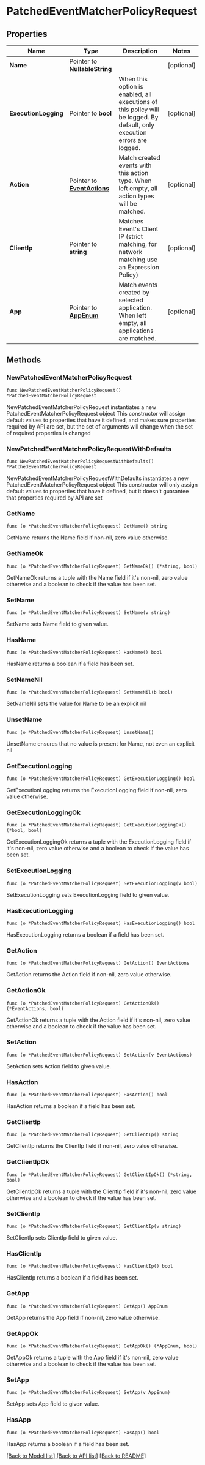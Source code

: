 # PatchedEventMatcherPolicyRequest

## Properties

Name | Type | Description | Notes
------------ | ------------- | ------------- | -------------
**Name** | Pointer to **NullableString** |  | [optional] 
**ExecutionLogging** | Pointer to **bool** | When this option is enabled, all executions of this policy will be logged. By default, only execution errors are logged. | [optional] 
**Action** | Pointer to [**EventActions**](EventActions.md) | Match created events with this action type. When left empty, all action types will be matched. | [optional] 
**ClientIp** | Pointer to **string** | Matches Event&#39;s Client IP (strict matching, for network matching use an Expression Policy) | [optional] 
**App** | Pointer to [**AppEnum**](AppEnum.md) | Match events created by selected application. When left empty, all applications are matched. | [optional] 

## Methods

### NewPatchedEventMatcherPolicyRequest

`func NewPatchedEventMatcherPolicyRequest() *PatchedEventMatcherPolicyRequest`

NewPatchedEventMatcherPolicyRequest instantiates a new PatchedEventMatcherPolicyRequest object
This constructor will assign default values to properties that have it defined,
and makes sure properties required by API are set, but the set of arguments
will change when the set of required properties is changed

### NewPatchedEventMatcherPolicyRequestWithDefaults

`func NewPatchedEventMatcherPolicyRequestWithDefaults() *PatchedEventMatcherPolicyRequest`

NewPatchedEventMatcherPolicyRequestWithDefaults instantiates a new PatchedEventMatcherPolicyRequest object
This constructor will only assign default values to properties that have it defined,
but it doesn't guarantee that properties required by API are set

### GetName

`func (o *PatchedEventMatcherPolicyRequest) GetName() string`

GetName returns the Name field if non-nil, zero value otherwise.

### GetNameOk

`func (o *PatchedEventMatcherPolicyRequest) GetNameOk() (*string, bool)`

GetNameOk returns a tuple with the Name field if it's non-nil, zero value otherwise
and a boolean to check if the value has been set.

### SetName

`func (o *PatchedEventMatcherPolicyRequest) SetName(v string)`

SetName sets Name field to given value.

### HasName

`func (o *PatchedEventMatcherPolicyRequest) HasName() bool`

HasName returns a boolean if a field has been set.

### SetNameNil

`func (o *PatchedEventMatcherPolicyRequest) SetNameNil(b bool)`

 SetNameNil sets the value for Name to be an explicit nil

### UnsetName
`func (o *PatchedEventMatcherPolicyRequest) UnsetName()`

UnsetName ensures that no value is present for Name, not even an explicit nil
### GetExecutionLogging

`func (o *PatchedEventMatcherPolicyRequest) GetExecutionLogging() bool`

GetExecutionLogging returns the ExecutionLogging field if non-nil, zero value otherwise.

### GetExecutionLoggingOk

`func (o *PatchedEventMatcherPolicyRequest) GetExecutionLoggingOk() (*bool, bool)`

GetExecutionLoggingOk returns a tuple with the ExecutionLogging field if it's non-nil, zero value otherwise
and a boolean to check if the value has been set.

### SetExecutionLogging

`func (o *PatchedEventMatcherPolicyRequest) SetExecutionLogging(v bool)`

SetExecutionLogging sets ExecutionLogging field to given value.

### HasExecutionLogging

`func (o *PatchedEventMatcherPolicyRequest) HasExecutionLogging() bool`

HasExecutionLogging returns a boolean if a field has been set.

### GetAction

`func (o *PatchedEventMatcherPolicyRequest) GetAction() EventActions`

GetAction returns the Action field if non-nil, zero value otherwise.

### GetActionOk

`func (o *PatchedEventMatcherPolicyRequest) GetActionOk() (*EventActions, bool)`

GetActionOk returns a tuple with the Action field if it's non-nil, zero value otherwise
and a boolean to check if the value has been set.

### SetAction

`func (o *PatchedEventMatcherPolicyRequest) SetAction(v EventActions)`

SetAction sets Action field to given value.

### HasAction

`func (o *PatchedEventMatcherPolicyRequest) HasAction() bool`

HasAction returns a boolean if a field has been set.

### GetClientIp

`func (o *PatchedEventMatcherPolicyRequest) GetClientIp() string`

GetClientIp returns the ClientIp field if non-nil, zero value otherwise.

### GetClientIpOk

`func (o *PatchedEventMatcherPolicyRequest) GetClientIpOk() (*string, bool)`

GetClientIpOk returns a tuple with the ClientIp field if it's non-nil, zero value otherwise
and a boolean to check if the value has been set.

### SetClientIp

`func (o *PatchedEventMatcherPolicyRequest) SetClientIp(v string)`

SetClientIp sets ClientIp field to given value.

### HasClientIp

`func (o *PatchedEventMatcherPolicyRequest) HasClientIp() bool`

HasClientIp returns a boolean if a field has been set.

### GetApp

`func (o *PatchedEventMatcherPolicyRequest) GetApp() AppEnum`

GetApp returns the App field if non-nil, zero value otherwise.

### GetAppOk

`func (o *PatchedEventMatcherPolicyRequest) GetAppOk() (*AppEnum, bool)`

GetAppOk returns a tuple with the App field if it's non-nil, zero value otherwise
and a boolean to check if the value has been set.

### SetApp

`func (o *PatchedEventMatcherPolicyRequest) SetApp(v AppEnum)`

SetApp sets App field to given value.

### HasApp

`func (o *PatchedEventMatcherPolicyRequest) HasApp() bool`

HasApp returns a boolean if a field has been set.


[[Back to Model list]](../README.md#documentation-for-models) [[Back to API list]](../README.md#documentation-for-api-endpoints) [[Back to README]](../README.md)


